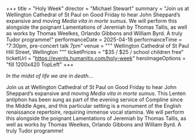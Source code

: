 +++
title = "Holy Week"
director = "Michael Stewart"
summary = "Join us at Wellington Cathedral of St Paul on Good Friday to hear John Sheppard’s expansive and moving _Media vita in morte sumus_. We will perform this alongside the poignant Lamentations of Jeremiah by Thomas Tallis, as well as works by Thomas Weelkes, Orlando Gibbons and William Byrd. A truly Tudor programme!"
performanceDate = 2025-04-18
performanceTime = "7:30pm, pre-concert talk 7pm"
venue = """
Wellington Cathedral of St Paul  
Hill Street, Wellington
"""
ticketPrices = "$35 / $25 / school children free"
ticketUrl = "https://events.humanitix.com/holy-week"
heroImageOptions = "fill 1200x420 TopLeft"
+++

_In the midst of life we are in death&hellip;_

Join us at Wellington Cathedral of St Paul on Good Friday to hear John Sheppard’s expansive and moving _Media vita in morte sumus_. This Lenten antiphon has been sung as part of the evening service of Compline since the Middle Ages, and this particular setting is a monument of the English renaissance repertoire, requiring immense vocal stamina. We will perform this alongside the poignant Lamentations of Jeremiah by Thomas Tallis, as well as works by Thomas Weelkes, Orlando Gibbons and William Byrd. A truly Tudor programme!
